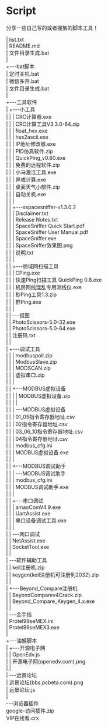 # Script
分享一些自己写的或者搜集的脚本工具！

|   list.txt    
|   README.md    
|   文件目录生成.bat    
|       
+---bat脚本    
|       定时关机.bat    
|       微信多开.bat    
|       文件目录生成.bat    
|           
+---工具软件    
|   +---小工具    
|   |   |   CRC计算器.exe    
|   |   |   CRC计算工具V3.3.0-64.zip    
|   |   |   float_hex.exe    
|   |   |   hex2ascii.exe    
|   |   |   IP地址修改器.exe    
|   |   |   PID仿真软件.zip    
|   |   |   QuickPing_v0.80.exe    
|   |   |   免费的远程软件.zip    
|   |   |   小马激活工具.exe    
|   |   |   异或计算.exe    
|   |   |   桌面天气小部件.zip    
|   |   |   自动关机.exe    
|   |   |       
|   |   +---sspacesniffer-v1.3.0.2    
|   |   |       Disclaimer.txt    
|   |   |       Release Notes.txt    
|   |   |       SpaceSniffer Quick Start.pdf    
|   |   |       SpaceSniffer User Manual.pdf    
|   |   |       SpaceSniffer.exe    
|   |   |       SpaceSniffer效果图.png    
|   |   |       说明.txt    
|   |   |           
|   |   +---局域网扫描工具    
|   |   |       CPing.exe    
|   |   |       快速Ping扫描工具 QuickPing 0.8.exe    
|   |   |       机房网线混乱专用测线仪.exe    
|   |   |       秒Ping工具1.3.zip    
|   |   |       群Ping.exe    
|   |   |           
|   |   \---抠图    
|   |           PhotoScissors-5.0-32.exe    
|   |           PhotoScissors-5.0-64.exe    
|   |           注册码.txt    
|   |               
|   +---调试工具    
|   |   |   modbuspoll.zip    
|   |   |   ModbusSlave.zip    
|   |   |   MODSCAN.zip    
|   |   |   虚拟串口.zip    
|   |   |       
|   |   +---MODBUS虚拟设备    
|   |   |   |   MODBUS虚拟设备.zip    
|   |   |   |       
|   |   |   \---MODBUS虚拟设备    
|   |   |           01_05指令寄存器地址.csv    
|   |   |           02指令寄存器地址.csv    
|   |   |           03_06_10指令寄存器地址.csv    
|   |   |           04指令寄存器地址.csv    
|   |   |           modbus_cfg.ini    
|   |   |           MODBUS虚拟设备.exe    
|   |   |               
|   |   +---MODBUS调试助手    
|   |   |   \---MODBUS调试助手    
|   |   |           modbus_cfg.ini    
|   |   |           MODBUS调试助手.exe    
|   |   |               
|   |   +---串口调试    
|   |   |       amaoComV4.9.exe    
|   |   |       UartAssist.exe    
|   |   |       串口设备调试工具.exe    
|   |   |           
|   |   \---网口调试    
|   |           NetAssist.exe    
|   |           SocketTool.exe    
|   |               
|   \---软件辅助工具    
|       |   keil注册机.zip    
|       |   keygen(keil注册机可注册到2032).zip    
|       |       
|       +---Beyond_Compare注册机    
|       |       BeyondComparev4Crack.zip    
|       |       Beyond_Compare_Keygen_4.x.exe    
|       |           
|       \---金手指    
|               Protel99seMEX.ini    
|               Protel99seMEX3.exe    
|                   
+---油猴脚本    
|   +---开源电子网    
|   |       OpenEdv.js    
|   |       开源电子网(openedv.com).png    
|   |           
|   \---远景论坛    
|           远景论坛(bbs.pcbeta.com).png    
|           远景论坛.js    
|               
\---浏览器插件    
        google-访问插件.zip    
        VIP在线看.crx    
